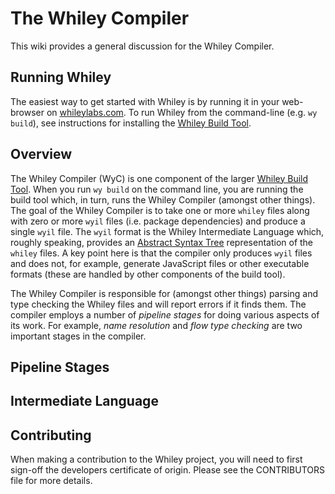 # The Whiley Compiler

This wiki provides a general discussion for the Whiley Compiler.  

## Running Whiley

The easiest way to get started with Whiley is by running it in your web-browser on [whileylabs.com](http://whileylabs.com).  To run Whiley from the command-line (e.g. `wy build`), see instructions for installing the [Whiley Build Tool](https://github.com/Whiley/WhileyBuildTool).

## Overview

The Whiley Compiler (WyC) is one component of the larger [Whiley Build Tool](https://github.com/Whiley/WhileyBuildTool).  When you run `wy build` on the command line, you are running the build tool which, in turn, runs the Whiley Compiler (amongst other things).  The goal of the Whiley Compiler is to take one or more `whiley` files along with zero or more `wyil` files (i.e. package dependencies) and produce a single `wyil` file.  The `wyil` format is the Whiley Intermediate Language which, roughly speaking, provides an [Abstract Syntax Tree](https://en.wikipedia.org/wiki/Abstract_syntax_tree) representation of the `whiley` files.  A key point here is that the compiler only produces `wyil` files and does not, for example, generate JavaScript files or other executable formats (these are handled by other components of the build tool).

The Whiley Compiler is responsible for (amongst other things) parsing and type checking the Whiley files and will report errors if it finds them.  The compiler employs a number of _pipeline stages_ for doing various aspects of its work.  For example, _name resolution_ and _flow type checking_ are two important stages in the compiler.

## Pipeline Stages

## Intermediate Language

## Contributing

When making a contribution to the Whiley project, you will need to
first sign-off the developers certificate of origin.  Please see the
CONTRIBUTORS file for more details.
